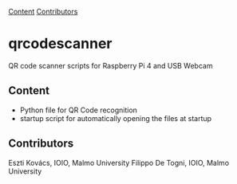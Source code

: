 [Content](#Content)
[Contributors](#Contributors)

# qrcodescanner
QR code scanner scripts for Raspberry Pi 4 and USB Webcam

## Content
- Python file for QR Code recognition
- startup script for automatically opening the files at startup

## Contributors
Eszti Kovács, IOIO, Malmo University
Filippo De Togni, IOIO, Malmo University
